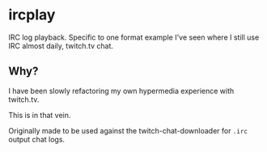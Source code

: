 # ircplay

IRC log playback. Specific to one format example I've seen where I still use
IRC almost daily, twitch.tv chat.

## Why?

I have been slowly refactoring my own hypermedia experience with
twitch.tv.

This is in that vein.

Originally made to be used against the twitch-chat-downloader for `.irc`
output chat logs.


